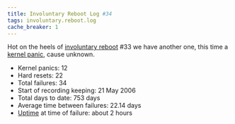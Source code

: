 ```yaml
---
title: Involuntary Reboot Log #34
tags: involuntary.reboot.log
cache_breaker: 1
---
```


Hot on the heels of [involuntary reboot](/wiki/involuntary_reboot) \#33 we have another one, this time a [kernel panic](/wiki/kernel_panic), cause unknown.

-   Kernel panics: 12
-   Hard resets: 22
-   Total failures: 34
-   Start of recording keeping: 21 May 2006
-   Total days to date: 753 days
-   Average time between failures: 22.14 days
-   [Uptime](/wiki/Uptime) at time of failure: about 2 hours

